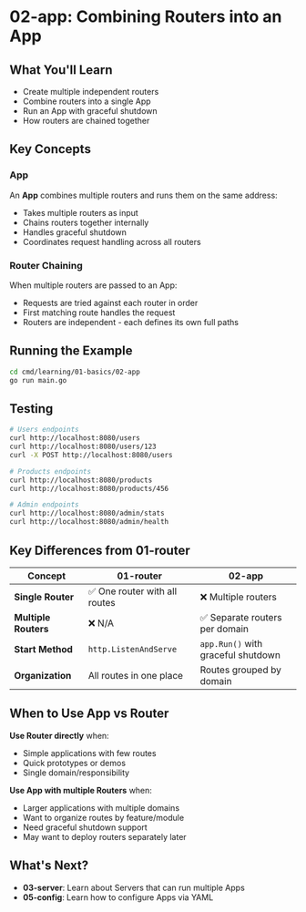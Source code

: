 # 02-app: Combining Routers into an App

## What You'll Learn
- Create multiple independent routers
- Combine routers into a single App
- Run an App with graceful shutdown
- How routers are chained together

## Key Concepts

### App
An **App** combines multiple routers and runs them on the same address:
- Takes multiple routers as input
- Chains routers together internally
- Handles graceful shutdown
- Coordinates request handling across all routers

### Router Chaining
When multiple routers are passed to an App:
- Requests are tried against each router in order
- First matching route handles the request
- Routers are independent - each defines its own full paths

## Running the Example

```bash
cd cmd/learning/01-basics/02-app
go run main.go
```

## Testing

```bash
# Users endpoints
curl http://localhost:8080/users
curl http://localhost:8080/users/123
curl -X POST http://localhost:8080/users

# Products endpoints
curl http://localhost:8080/products
curl http://localhost:8080/products/456

# Admin endpoints
curl http://localhost:8080/admin/stats
curl http://localhost:8080/admin/health
```

## Key Differences from 01-router

| Concept | 01-router | 02-app |
|---------|-----------|--------|
| **Single Router** | ✅ One router with all routes | ❌ Multiple routers |
| **Multiple Routers** | ❌ N/A | ✅ Separate routers per domain |
| **Start Method** | `http.ListenAndServe` | `app.Run()` with graceful shutdown |
| **Organization** | All routes in one place | Routes grouped by domain |

## When to Use App vs Router

**Use Router directly** when:
- Simple applications with few routes
- Quick prototypes or demos
- Single domain/responsibility

**Use App with multiple Routers** when:
- Larger applications with multiple domains
- Want to organize routes by feature/module
- Need graceful shutdown support
- May want to deploy routers separately later

## What's Next?
- **03-server**: Learn about Servers that can run multiple Apps
- **05-config**: Learn how to configure Apps via YAML
